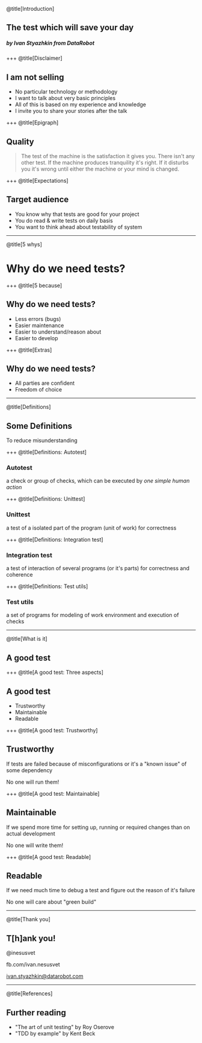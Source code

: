 @title[Introduction]
## The test which will save your day
##### by Ivan Styazhkin from DataRobot

+++
@title[Disclaimer]

## I am not selling
- No particular technology or methodology
- I want to talk about very basic principles
- All of this is based on my experience and knowledge
- I invite you to share your stories after the talk

+++
@title[Epigraph]

## Quality
> The test of the machine is the satisfaction it gives you.
 There isn't any other test.
 If the machine produces tranquility it's right.
 If it disturbs you it's wrong until either the machine or your mind is changed.

+++
@title[Expectations]

## Target audience
- You know why that tests are good for your project
- You do read & write tests on daily basis
- You want to think ahead about testability of system

---
@title[5 whys]

# Why do we need tests?

+++
@title[5 because]

## Why do we need tests?
- Less errors (bugs)
- Easier maintenance
- Easier to understand/reason about
- Easier to develop

+++
@title[Extras]

## Why do we need tests?
- All parties are confident
- Freedom of choice

---
@title[Definitions]

## Some Definitions
To reduce misunderstanding

+++
@title[Definitions: Autotest]
### Autotest
a check or group of checks, which can be executed by *one simple human action*

+++
@title[Definitions: Unittest]
### Unittest
a test of a isolated part of the program (unit of work) for correctness

+++
@title[Definitions: Integration test]
### Integration test
a test of interaction of several programs (or it's parts) for correctness and coherence

+++
@title[Definitions: Test utils]
### Test utils
a set of programs for modeling of work environment and execution of checks

---
@title[What is it]

## A good test

+++
@title[A good test: Three aspects]

## A good test
- Trustworthy
- Maintainable
- Readable

+++
@title[A good test: Trustworthy]

## Trustworthy
If tests are failed because of misconfigurations or it's a "known issue" of some dependency

No one will run them!

+++
@title[A good test: Maintainable]

## Maintainable
If we spend more time for setting up, running or required changes than on actual development

No one will write them!

+++
@title[A good test: Readable]

## Readable
If we need much time to debug a test and figure out the reason of it's failure

No one will care about "green build"

---
@title[Thank you]

## T[h]ank you!

@inesusvet

fb.com/ivan.nesusvet

ivan.styazhkin@datarobot.com

---
@title[References]

## Further reading
- "The art of unit testing" by Roy Oserove
- "TDD by example" by Kent Beck
